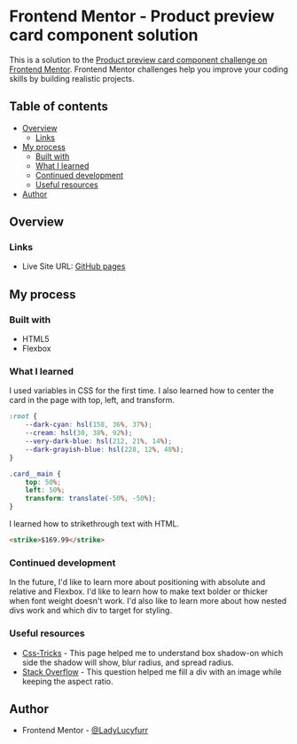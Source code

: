 # Frontend Mentor - Product preview card component solution

This is a solution to the [Product preview card component challenge on Frontend Mentor](https://www.frontendmentor.io/challenges/product-preview-card-component-GO7UmttRfa). Frontend Mentor challenges help you improve your coding skills by building realistic projects. 

## Table of contents

- [Overview](#overview)
  - [Links](#links)
- [My process](#my-process)
  - [Built with](#built-with)
  - [What I learned](#what-i-learned)
  - [Continued development](#continued-development)
  - [Useful resources](#useful-resources)
- [Author](#author)

## Overview

### Links

- Live Site URL: [GitHub pages](https://ladylucyfurr.github.io/product-preview-card-component-main/index.html)

## My process

### Built with

- HTML5
- Flexbox

### What I learned

I used variables in CSS for the first time. I also learned how to center the card in the page with top, left, and transform.

```css
:root {
    --dark-cyan: hsl(158, 36%, 37%);
    --cream: hsl(30, 38%, 92%);
    --very-dark-blue: hsl(212, 21%, 14%);
    --dark-grayish-blue: hsl(228, 12%, 48%);
}

.card__main {
    top: 50%;
    left: 50%;
    transform: translate(-50%, -50%);
}
```

I learned how to strikethrough text with HTML.

```html
<strike>$169.99</strike>
```

### Continued development

In the future, I'd like to learn more about positioning with absolute and relative and Flexbox. I'd like to learn how to make text bolder or thicker when font weight doesn't work. I'd also like to learn more about how nested divs work and which div to target for styling.

### Useful resources

- [Css-Tricks](https://css-tricks.com/almanac/properties/b/box-shadow/) - This page helped me to understand box shadow-on which side the shadow will show, blur radius, and spread radius.
- [Stack Overflow](https://stackoverflow.com/questions/1891857/how-do-you-stretch-an-image-to-fill-a-div-while-keeping-the-images-aspect-rat) - This question helped me fill a div with an image while keeping the aspect ratio.

## Author

- Frontend Mentor - [@LadyLucyfurr](https://www.frontendmentor.io/profile/LadyLucyfurr)